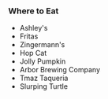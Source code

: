 ### Where to Eat

- Ashley's
- Fritas
- Zingermann's
- Hop Cat
- Jolly Pumpkin
- Arbor Brewing Company
- Tmaz Taqueria
- Slurping Turtle
